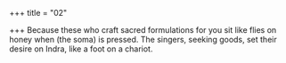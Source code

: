 +++
title = "02"

+++
Because these who craft sacred formulations for you sit like flies on  honey when (the soma) is pressed. The singers, seeking goods, set their desire on Indra, like a foot on a  chariot.